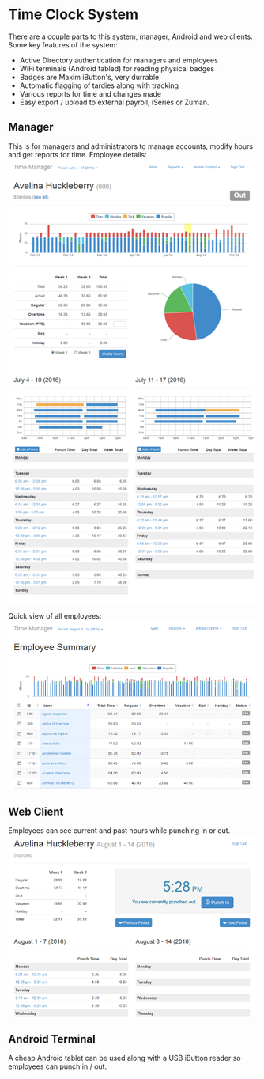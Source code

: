 # Time Clock System
There are a couple parts to this system, manager, Android and web clients. Some key features of the system:
* Active Directory authentication for managers and employees
* WiFi terminals (Android tabled) for reading physical badges
* Badges are Maxim iButton's, very durrable
* Automatic flagging of tardies along with tracking
* Various reports for time and changes made
* Easy export / upload to external payroll, iSeries or Zuman.



## Manager
This is for managers and administrators to manage accounts, modify hours and get reports for time. Employee details:
<img src="docs/manager-emp_detail.png">

Quick view of all employees:
<img src="docs/manager-emp_all.png">



## Web Client
Employees can see current and past hours while punching in or out.
<img src="docs/employee-review.png">



## Android Terminal
A cheap Android tablet can be used along with a USB iButton reader so employees can punch in / out.
